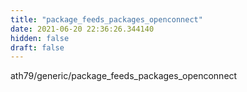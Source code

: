 ```yaml
---
title: "package_feeds_packages_openconnect"
date: 2021-06-20 22:36:26.344140
hidden: false
draft: false
---
```


ath79/generic/package_feeds_packages_openconnect

